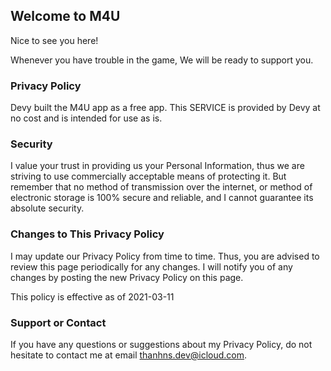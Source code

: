 ## Welcome to M4U

Nice to see you here!

Whenever you have trouble in the game, We will be ready to support you.

### Privacy Policy

Devy built the M4U app as a free app. This SERVICE is provided by Devy at no cost and is intended for use as is.

### Security

I value your trust in providing us your Personal Information, thus we are striving to use commercially acceptable means of protecting it. But remember that no method of transmission over the internet, or method of electronic storage is 100% secure and reliable, and I cannot guarantee its absolute security.

### Changes to This Privacy Policy

I may update our Privacy Policy from time to time. Thus, you are advised to review this page periodically for any changes. I will notify you of any changes by posting the new Privacy Policy on this page.

This policy is effective as of 2021-03-11

### Support or Contact

If you have any questions or suggestions about my Privacy Policy, do not hesitate to contact me at email thanhns.dev@icloud.com.
